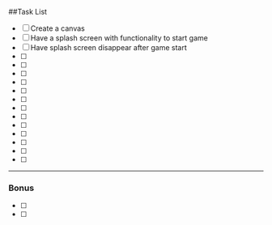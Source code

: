 ##Task List

- [ ] Create a canvas
- [ ] Have a splash screen with functionality to start game
- [ ] Have splash screen disappear after game start
- [ ]
- [ ]
- [ ]
- [ ]
- [ ]
- [ ]
- [ ]
- [ ]
- [ ]
- [ ]
- [ ]
- [ ]
- [ ]

<hr>

### Bonus

- [ ]
- [ ]
